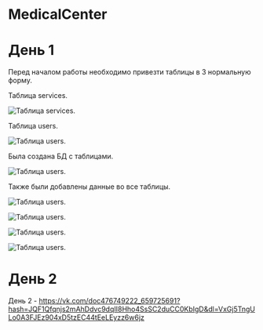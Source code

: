 # MedicalCenter

# День 1
Перед началом работы необходимо привезти таблицы в 3 нормальную форму.

Таблица services.

![Таблица services.](https://sun9-62.userapi.com/impg/RPZFpkCz5JA3keG15NUiahi8gUvWWXRqR-JqYg/Y-DZgYlOCPU.jpg?size=518x563&quality=96&sign=d2bdc19ab8db89d56a559225aa1d3626&type=album)

Таблица users.

![Таблица users.](https://sun9-40.userapi.com/impg/37XGzlI2kcHwj4qsgo2aq20pS3Mz2ICBpLVafQ/Tgaghh2Bt34.jpg?size=1212x539&quality=96&sign=e6a6099de5bc75116a16dc0e46913380&type=album)

Была создана БД с таблицами.

![Таблица users.](https://sun9-71.userapi.com/impg/WXMXMl8TgomW0T4gget5DAdeGOZwMFyIuaWz2w/kfgzyA9RF5o.jpg?size=802x450&quality=96&sign=9d12a0832bf509fed518268344840c27&type=album)

Также были добавлены данные во все таблицы.

 ![Таблица users.](https://sun9-21.userapi.com/impg/i8f9rLyhgK4wwtMdwTreymc9ZGLkMB5AlxRAmQ/WuiUnQWufzc.jpg?size=645x239&quality=96&sign=986586e7f8697dc2e4a1e9a0bd9c3f24&type=album)

![Таблица users.](https://sun9-79.userapi.com/impg/s0do7Gs_a4KFTn_1nFhYLiQSVZcm447_KN9KXw/dMjoHEadr3M.jpg?size=841x105&quality=96&sign=3f6b41a81ffd296ebd326e568a7b1052&type=album)

![Таблица users.](https://sun9-6.userapi.com/impg/RLva6YMCplKV2A9B5x3UC-7XYVQi3Nt94gL-9g/me6r3DWDJjk.jpg?size=473x394&quality=96&sign=ff0a4d5b3d3c9c015682e2ae84fe0a32&type=album)

![Таблица users.](https://sun9-80.userapi.com/impg/XKFOcgP2Z7GHn3Lsep4Z_dEOW1HX4DdWAkoDEA/N-upmrQTjnI.jpg?size=599x87&quality=96&sign=5a135da7e5411a8c4714dac54dfb97b9&type=album)

# День 2
День 2 - https://vk.com/doc476749222_659725691?hash=JQF1Qfqnjs2mAhDdvc9dqII8Hho4SsSC2duCC0KbIgD&dl=VxGj5TngULo0A3FJEz904xD5tzEC44tEeLEyzz6w6jz
